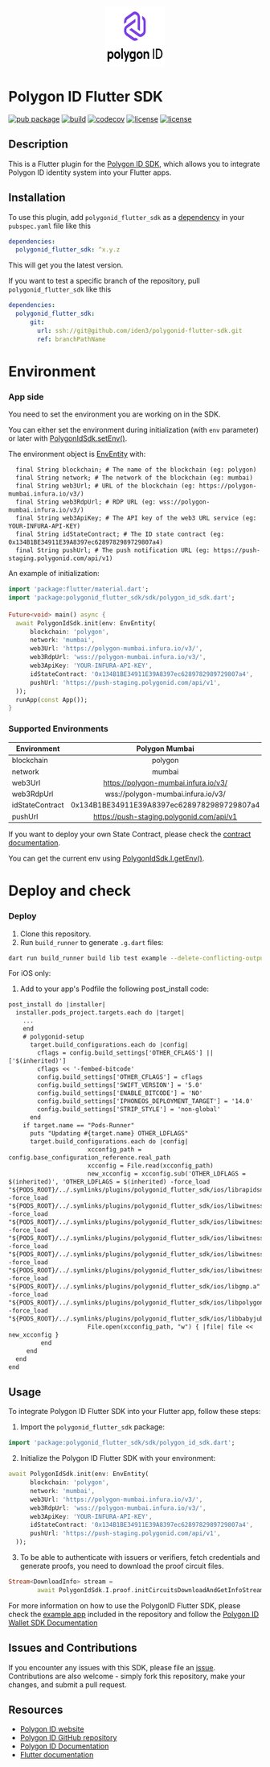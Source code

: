 <p align="center">
  <img src="example/assets/images/polygon_id_logo.svg" width="120" height="120">
</p>
 
# Polygon ID Flutter SDK

[![pub package](https://img.shields.io/badge/pub-2.2.6-blueviolet)](https://pub.dev/packages/polygonid_flutter_sdk)
[![build](https://github.com/iden3/polygonid-flutter-sdk/workflows/polygonid_flutter_sdk/badge.svg)](https://github.com/iden3/polygonid-flutter-sdk/actions?query=workflow%3Apolygonid_flutter_sdk)
[![codecov](https://codecov.io/gh/iden3/polygonid-flutter-sdk/branch/develop/graph/badge.svg?token=0SI0XWGXKL)](https://codecov.io/gh/iden3/polygonid-flutter-sdk)
[![license](https://img.shields.io/badge/license-Apache--2.0-blue.svg)](https://github.com/iden3/polygonid-flutter-sdk/blob/master/LICENSE-APACHE)
[![license](https://img.shields.io/badge/license-MIT-blue.svg)](https://github.com/iden3/polygonid-flutter-sdk/blob/master/LICENSE-MIT)

## Description

This is a Flutter plugin for the [Polygon ID SDK](https://polygon.technology/polygon-id), which allows you to integrate Polygon ID identity system into your Flutter apps.

## Installation

To use this plugin, add `polygonid_flutter_sdk` as a [dependency](https://flutter.io/using-packages/) in your `pubspec.yaml` file like this

```yaml
dependencies:
  polygonid_flutter_sdk: ^x.y.z
```
This will get you the latest version.

If you want to test a specific branch of the repository, pull `polygonid_flutter_sdk` like this

```yaml
dependencies:
  polygonid_flutter_sdk:
      git:
        url: ssh://git@github.com/iden3/polygonid-flutter-sdk.git
        ref: branchPathName
```

# Environment
### App side
You need to set the environment you are working on in the SDK.

You can either set the environment during initialization (with `env` parameter) or later with [PolygonIdSdk.setEnv()](lib/sdk/polygon_id_sdk.dart#L70).

The environment object is [EnvEntity](lib/common/domain/entities/env_entity.dart) with:
```
  final String blockchain; # The name of the blockchain (eg: polygon)
  final String network; # The network of the blockchain (eg: mumbai)
  final String web3Url; # URL of the blockchain (eg: https://polygon-mumbai.infura.io/v3/)
  final String web3RdpUrl; # RDP URL (eg: wss://polygon-mumbai.infura.io/v3/)
  final String web3ApiKey; # The API key of the web3 URL service (eg: YOUR-INFURA-API-KEY)
  final String idStateContract; # The ID state contract (eg: 0x134B1BE34911E39A8397ec6289782989729807a4)
  final String pushUrl; # The push notification URL (eg: https://push-staging.polygonid.com/api/v1)
```

An example of initialization:
```dart
import 'package:flutter/material.dart';
import 'package:polygonid_flutter_sdk/sdk/polygon_id_sdk.dart';

Future<void> main() async {
  await PolygonIdSdk.init(env: EnvEntity(
      blockchain: 'polygon',
      network: 'mumbai',
      web3Url: 'https://polygon-mumbai.infura.io/v3/',
      web3RdpUrl: 'wss://polygon-mumbai.infura.io/v3/',
      web3ApiKey: 'YOUR-INFURA-API-KEY',
      idStateContract: '0x134B1BE34911E39A8397ec6289782989729807a4',
      pushUrl: 'https://push-staging.polygonid.com/api/v1',
  ));
  runApp(const App());
}
```

### Supported Environments

| Environment   |      Polygon Mumbai                           |  Polygon Main |
|------------------|:------------------------------------------:|:-------------:|
| blockchain       |         polygon                            |  polygon  |
| network          |         mumbai                             |  main  |
| web3Url          | https://polygon-mumbai.infura.io/v3/       |  https://polygon-mainnet.infura.io/v3/  |
| web3RdpUrl       | wss://polygon-mumbai.infura.io/v3/         |  wss://polygon-mainnet.infura.io/v3/  |
| idStateContract  | 0x134B1BE34911E39A8397ec6289782989729807a4 |  0x624ce98D2d27b20b8f8d521723Df8fC4db71D79D  |
| pushUrl          | https://push-staging.polygonid.com/api/v1  |  https://push-staging.polygonid.com/api/v1  |

If you want to deploy your own State Contract, please check the [contract documentation](https://docs.iden3.io/contracts/state/).

You can get the current env using [PolygonIdSdk.I.getEnv()](lib/sdk/polygon_id_sdk.dart#L76).

# Deploy and check
### Deploy
1. Clone this repository.
2. Run `build_runner` to generate `.g.dart` files:
```bash
dart run build_runner build lib test example --delete-conflicting-outputs
```

For iOS only:

1. Add to your app's Podfile the following post_install code:

```
post_install do |installer|  
  installer.pods_project.targets.each do |target|
    ...
    end
    # polygonid-setup
      target.build_configurations.each do |config|
        cflags = config.build_settings['OTHER_CFLAGS'] || ['$(inherited)']
        cflags << '-fembed-bitcode'
        config.build_settings['OTHER_CFLAGS'] = cflags
        config.build_settings['SWIFT_VERSION'] = '5.0'
        config.build_settings['ENABLE_BITCODE'] = 'NO'
        config.build_settings['IPHONEOS_DEPLOYMENT_TARGET'] = '14.0'
        config.build_settings['STRIP_STYLE'] = 'non-global'
      end
    if target.name == "Pods-Runner"
      puts "Updating #{target.name} OTHER_LDFLAGS"
      target.build_configurations.each do |config|
                      xcconfig_path = config.base_configuration_reference.real_path
                      xcconfig = File.read(xcconfig_path)
                      new_xcconfig = xcconfig.sub('OTHER_LDFLAGS = $(inherited)', 'OTHER_LDFLAGS = $(inherited) -force_load "${PODS_ROOT}/../.symlinks/plugins/polygonid_flutter_sdk/ios/librapidsnark.a" -force_load "${PODS_ROOT}/../.symlinks/plugins/polygonid_flutter_sdk/ios/libwitnesscalc_authV2.a" -force_load "${PODS_ROOT}/../.symlinks/plugins/polygonid_flutter_sdk/ios/libwitnesscalc_credentialAtomicQueryMTPV2.a" -force_load "${PODS_ROOT}/../.symlinks/plugins/polygonid_flutter_sdk/ios/libwitnesscalc_credentialAtomicQuerySigV2.a" -force_load "${PODS_ROOT}/../.symlinks/plugins/polygonid_flutter_sdk/ios/libwitnesscalc_credentialAtomicQueryMTPV2OnChain.a" -force_load "${PODS_ROOT}/../.symlinks/plugins/polygonid_flutter_sdk/ios/libwitnesscalc_credentialAtomicQuerySigV2OnChain.a" -force_load "${PODS_ROOT}/../.symlinks/plugins/polygonid_flutter_sdk/ios/libgmp.a" -force_load "${PODS_ROOT}/../.symlinks/plugins/polygonid_flutter_sdk/ios/libpolygonid.a" -force_load "${PODS_ROOT}/../.symlinks/plugins/polygonid_flutter_sdk/ios/libbabyjubjub.a"')
                      File.open(xcconfig_path, "w") { |file| file << new_xcconfig }
         end
     end
  end
end
```
## Usage

To integrate Polygon ID Flutter SDK into your Flutter app, follow these steps:

1. Import the `polygonid_flutter_sdk` package:

```dart
import 'package:polygonid_flutter_sdk/sdk/polygon_id_sdk.dart';
```
2. Initialize the Polygon ID Flutter SDK with your environment:

```dart
await PolygonIdSdk.init(env: EnvEntity(
      blockchain: 'polygon',
      network: 'mumbai',
      web3Url: 'https://polygon-mumbai.infura.io/v3/',
      web3RdpUrl: 'wss://polygon-mumbai.infura.io/v3/',
      web3ApiKey: 'YOUR-INFURA-API-KEY',
      idStateContract: '0x134B1BE34911E39A8397ec6289782989729807a4',
      pushUrl: 'https://push-staging.polygonid.com/api/v1',
  ));
```
3. To be able to authenticate with issuers or verifiers, fetch credentials and generate proofs, you need to download the proof circuit files.

```dart
Stream<DownloadInfo> stream =
        await PolygonIdSdk.I.proof.initCircuitsDownloadAndGetInfoStream;
```
For more information on how to use the PolygonID Flutter SDK, please check the [example app](https://github.com/iden3/polygonid-flutter-sdk/tree/develop/example) included in the repository and follow the [Polygon ID Wallet SDK Documentation](https://0xpolygonid.github.io/tutorials/wallet/wallet-sdk/polygonid-sdk/polygonid-sdk-overview/)

## Issues and Contributions

If you encounter any issues with this SDK, please file an [issue][tracker]. Contributions are also welcome - simply fork this repository, make your changes, and submit a pull request.

[tracker]: https://github.com/iden3/polygonid-flutter-sdk/issues

## Resources

- [Polygon ID website](https://polygon.technology/polygon-id/)
- [Polygon ID GitHub repository](https://github.com/0xPolygonId/)
- [Polygon ID Documentation](https://0xpolygonid.github.io/tutorials/)
- [Flutter documentation](https://flutter.dev/docs)